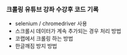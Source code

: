 ### 크롤링 유튜브 강좌 수강후 코드 기록

- selenium / chromedriver 사용
- 스크롤시 데이터가 계속 추가되는 경우 처리 방법
- 코랩에서 크롤링 하는 방법
- 한글깨짐 방지 방법
